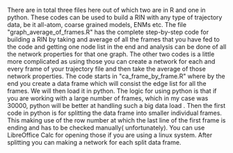There are in total three files here out of which two are in R and one in python.  These codes can be used to build a RIN with any type of trajectory data, be it all-atom, coarse grained models, ENMs etc. The file "graph_average_of_frames.R" 
has the complete step-by-step code for building a RIN by taking and average of all the frames that you have fed to the code and getting one node list in the end and analysis can be done of all the network properties for that one graph.
The other two codes is a little more complicated as using those you can create a network for each and every frame of your trajectory file and then take the average of those network properties. 
The code starts in "ca_frame_by_frame.R" where by the end you create a data frame which will consist the edge list for all the frames. We will then load it in python.
The logic for using python is that if you are working with a large number of frames, which in my case was 30000, python will be better at handling such a big data load .
Then the first code in python is for splitting the data frame into smaller individual frames. This making use of the row number at which the last line of the first frame is ending and has to be checked manually( unfortunately).
You can use LibreOffice Calc for opening those if you are using a linux system. After splitting you can making a network for each split data frame.
